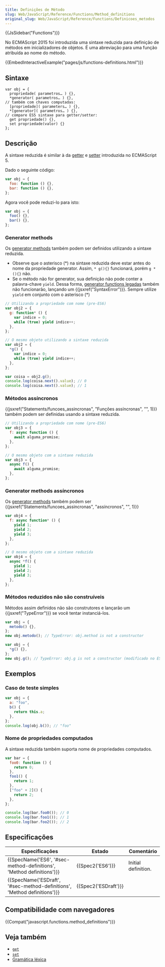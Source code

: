 ```yaml
---
title: Definições de Método
slug: Web/JavaScript/Reference/Functions/Method_definitions
original_slug: Web/JavaScript/Reference/Functions/Definicoes_metodos
---
```


{{JsSidebar("Functions")}}

No ECMAScript 2015 foi introduzida uma sintaxe reduzida para definição de métodos em inicializadores de objetos. É uma abreviação para uma função atribuída ao nome do método.

{{EmbedInteractiveExample("pages/js/functions-definitions.html")}}

## Sintaxe

```
var obj = {
  propriedade( parametros… ) {},
  *generator( parametros… ) {},
// também com chaves computadas:
  [propriedade]( parameters… ) {},
  *[generator]( parametros… ) {},
// compare ES5 sintaxe para getter/setter:
  get propriedade() {},
  set propriedade(valor) {}
};
```

## Descrição

A sintaxe reduzida é similar à da [getter](/pt-BR/docs/Web/JavaScript/Reference/Functions/get) e [setter](/pt-BR/docs/Web/JavaScript/Reference/Functions/set) introduzida no ECMAScript 5.

Dado o seguinte código:

```js
var obj = {
  foo: function () {},
  bar: function () {},
};
```

Agora você pode reduzi-lo para isto:

```js
var obj = {
  foo() {},
  bar() {},
};
```

### Generator methods

Os [generator methods](/pt-BR/docs/Web/JavaScript/Reference/Statements/function*) também podem ser definidos utilizando a sintaxe reduzida.

- Observe que o asterisco (\*) na sintaxe reduzida deve estar antes do nome da propriedade generator. Assim, `* g(){}` funcionará, porém `g *(){}` não.
- Se o método não for generator, sua definição não pode conter a palavra-chave `yield`. Dessa forma, [generator functions legadas](/pt-BR/docs/Web/JavaScript/Reference/Statements/Generator_function_legada) também não funcionarão, lançando um {{jsxref("SyntaxError")}}. Sempre utilize `yield` em conjunto com o asterisco (\*)

```js
// Utilizando a propriedade com nome (pre-ES6)
var obj2 = {
  g: function* () {
    var indice = 0;
    while (true) yield indice++;
  },
};

// O mesmo objeto utilizando a sintaxe reduzida
var obj2 = {
  *g() {
    var indice = 0;
    while (true) yield indice++;
  },
};

var coisa = obj2.g();
console.log(coisa.next().value); // 0
console.log(coisa.next().value); // 1
```

### Métodos assíncronos

{{jsxref("Statements/funcoes_assincronas", "Funções assíncronas", "", 1)}} também podem ser definidas usando a sintaxe reduzida.

```js
// Utilizando a propriedade com nome (pre-ES6)
var obj3 = {
  f: async function () {
    await alguma_promise;
  },
};

// O mesmo objeto com a sintaxe reduzida
var obj3 = {
  async f() {
    await alguma_promise;
  },
};
```

### Generator methods assíncronos

Os [generator methods](/pt-BR/docs/Web/JavaScript/Reference/Statements/function*) também podem ser {{jsxref("Statements/funcoes_assincronas", "assíncronos", "", 1)}}

```js
var obj4 = {
  f: async function* () {
    yield 1;
    yield 2;
    yield 3;
  },
};

// O mesmo objeto com a sintaxe reduzida
var obj4 = {
  async *f() {
    yield 1;
    yield 2;
    yield 3;
  },
};
```

### Métodos reduzidos não são construíveis

Métodos assim definidos não são construtores e lançarão um {{jsxref("TypeError")}} se você tentar instanciá-los.

```js
var obj = {
  metodo() {},
};
new obj.metodo(); // TypeError: obj.method is not a constructor

var obj = {
  *g() {},
};
new obj.g(); // TypeError: obj.g is not a constructor (modificado no ES2016)
```

## Exemplos

### Caso de teste simples

```js
var obj = {
  a: "foo",
  b() {
    return this.a;
  },
};
console.log(obj.b()); // "foo"
```

### Nome de propriedades computados

A sintaxe reduzida também suporta nome de propriedades computados.

```js
var bar = {
  foo0: function () {
    return 0;
  },
  foo1() {
    return 1;
  },
  ["foo" + 2]() {
    return 2;
  },
};

console.log(bar.foo0()); // 0
console.log(bar.foo1()); // 1
console.log(bar.foo2()); // 2
```

## Especificações

| Especificações                                                           | Estado               | Comentário          |
| ------------------------------------------------------------------------ | -------------------- | ------------------- |
| {{SpecName('ES6', '#sec-method-definitions', 'Method definitions')}}     | {{Spec2('ES6')}}     | Initial definition. |
| {{SpecName('ESDraft', '#sec-method-definitions', 'Method definitions')}} | {{Spec2('ESDraft')}} |                     |

## Compatibilidade com navegadores

{{Compat("javascript.functions.method_definitions")}}

## Veja também

- [`get`](/pt-BR/docs/Web/JavaScript/Reference/Functions/get)
- [`set`](/pt-BR/docs/Web/JavaScript/Reference/Functions/set)
- [Gramática léxica](/pt-BR/docs/Web/JavaScript/Reference/Lexical_grammar)
